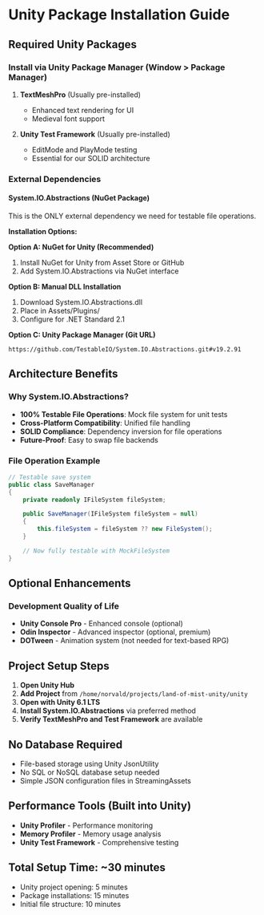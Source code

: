 # Unity Package Installation Guide

## Required Unity Packages

### Install via Unity Package Manager (Window > Package Manager)

1. **TextMeshPro** (Usually pre-installed)
   - Enhanced text rendering for UI
   - Medieval font support

2. **Unity Test Framework** (Usually pre-installed)
   - EditMode and PlayMode testing
   - Essential for our SOLID architecture

### External Dependencies

#### System.IO.Abstractions (NuGet Package)

This is the ONLY external dependency we need for testable file operations.

**Installation Options:**

**Option A: NuGet for Unity (Recommended)**

1. Install NuGet for Unity from Asset Store or GitHub
2. Add System.IO.Abstractions via NuGet interface

**Option B: Manual DLL Installation**

1. Download System.IO.Abstractions.dll
2. Place in Assets/Plugins/
3. Configure for .NET Standard 2.1

**Option C: Unity Package Manager (Git URL)**

```
https://github.com/TestableIO/System.IO.Abstractions.git#v19.2.91
```

## Architecture Benefits

### Why System.IO.Abstractions?

- **100% Testable File Operations**: Mock file system for unit tests
- **Cross-Platform Compatibility**: Unified file handling
- **SOLID Compliance**: Dependency inversion for file operations
- **Future-Proof**: Easy to swap file backends

### File Operation Example

```csharp
// Testable save system
public class SaveManager
{
    private readonly IFileSystem fileSystem;

    public SaveManager(IFileSystem fileSystem = null)
    {
        this.fileSystem = fileSystem ?? new FileSystem();
    }

    // Now fully testable with MockFileSystem
}
```

## Optional Enhancements

### Development Quality of Life

- **Unity Console Pro** - Enhanced console (optional)
- **Odin Inspector** - Advanced inspector (optional, premium)
- **DOTween** - Animation system (not needed for text-based RPG)

## Project Setup Steps

1. **Open Unity Hub**
2. **Add Project** from `/home/norvald/projects/land-of-mist-unity/unity`
3. **Open with Unity 6.1 LTS**
4. **Install System.IO.Abstractions** via preferred method
5. **Verify TextMeshPro and Test Framework** are available

## No Database Required

- File-based storage using Unity JsonUtility
- No SQL or NoSQL database setup needed
- Simple JSON configuration files in StreamingAssets

## Performance Tools (Built into Unity)

- **Unity Profiler** - Performance monitoring
- **Memory Profiler** - Memory usage analysis
- **Unity Test Framework** - Comprehensive testing

## Total Setup Time: ~30 minutes

- Unity project opening: 5 minutes
- Package installations: 15 minutes
- Initial file structure: 10 minutes
